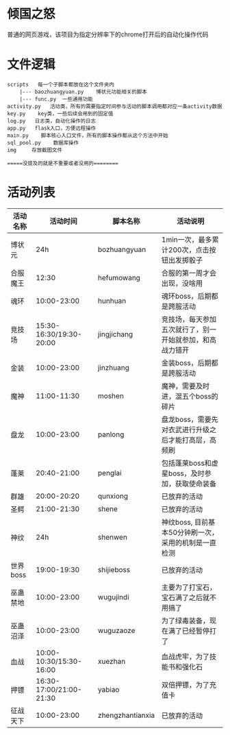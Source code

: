 # 倾国之怒
普通的网页游戏，该项目为指定分辨率下的chrome打开后的自动化操作代码

# 文件逻辑
```
scripts   每一个子脚本都放在这个文件夹内
	|--- baozhuangyuan.py    博状元功能相关的脚本
	|--- func.py  一些通用功能
activity.py   活动类，所有的需要指定时间参与活动的脚本调用都对应一条activity数据
key.py    key类，一些后续会用到的固定值
log.py   日志类，自动化操作的日志
app.py   flask入口，方便远程操作
main.py    脚本核心入口文件，所有的脚本操作都从这个方法中开始
sql_pool.py    数据库操作
img     存放截图文件

=====没提及的就是不重要或者没用的========
```
# 活动列表
| 活动名称| 活动时间|脚本名称| 活动说明|
|---|---|---|---|
|博状元| 24h | bozhuangyuan | 1min一次，最多累计200次，点击按钮出发掷骰子|
|合服魔王|12:30|hefumowang| 合服的第一周才会出现，没啥用|
|魂环|10:00-23:00|hunhuan|魂环boss，后期都是跨服活动|
|竞技场|15:30-16:30/19:30-20:00|jingjichang|竞技场，每天参加五次就行了，别一开始就参加，和高战力错开|
|金装|10:00-23:00|jinzhuang|金装boss，后期都是跨服活动|
|魔神|11:00-11:30|moshen|魔神，需要及时进，混五个boss的碎片|
|盘龙|10:00-23:00|panlong|盘龙boss，需要先对衣武进行升级之后才能打高层，高频刷|
|蓬莱|20:40-21:00|penglai|包括蓬莱boss和虚星boss，及时参加，获取使命装备|
|群雄|20:00-20:20|qunxiong|已放弃的活动|
|圣鳄|21:00-21:30|shene|已放弃的活动|
|神纹|24h|shenwen|神纹boss, 目前基本50分钟刷一次，采用的机制是一直检测|
|世界boss|19:00-19:30|shijieboss|已放弃的活动|
|巫蛊禁地|10:00-23:00|wugujindi|主要为了打宝石，宝石满了之后就不用搞了|
|巫蛊沼泽|10:00-23:00|wuguzaoze|为了绿毒装备，现在满了已经暂停打了|
|血战|10:00-10:30/15:30-16:00|xuezhan|血战虎牢，为了技能书和强化石|
|押镖|16:30-17:00/21:00-21:30|yabiao|双倍押镖，为了充值卡|
|征战天下|10:00-23:00|zhengzhantianxia|已放弃的活动|






